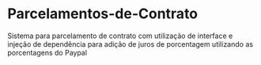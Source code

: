 # Parcelamentos-de-Contrato
Sistema para parcelamento de contrato com utilização de interface e injeção de dependência para adição de juros de porcentagem utilizando as porcentagens do Paypal
